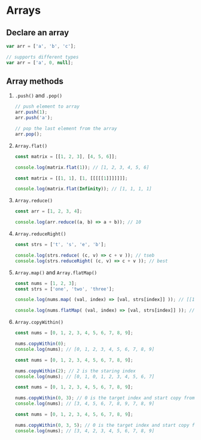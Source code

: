 # Arrays

## Declare an array

```javascript
var arr = ['a', 'b', 'c'];

// supports different types
var arr = ['a', 0, null];
```


## Array methods

1. `.push()` and `.pop()`

    ```javascript
    // push element to array
    arr.push(1);
    arr.push('a');

    // pop the last element from the array
    arr.pop();
    ```

2. `Array.flat()`

    ```javascript
    const matrix = [[1, 2, 3], [4, 5, 6]];

    console.log(matrix.flat(1)); // [1, 2, 3, 4, 5, 6]
    ```

    ```javascript
    const matrix = [[1, 1], [1, [[[[[1]]]]]]];

    console.log(matrix.flat(Infinity)); // [1, 1, 1, 1]
    ```

2. `Array.reduce()`

    ```javascript
    const arr = [1, 2, 3, 4];

    console.log(arr.reduce((a, b) => a + b)); // 10
    ```

3. `Array.reduceRight()`

    ```javascript
    const strs = ['t', 's', 'e', 'b'];

    console.log(strs.reduce( (c, v) => c + v )); // tseb
    console.log(strs.reduceRight( (c, v) => c + v )); // best
    ```

4. `Array.map()` and `Array.flatMap()`

    ```javascript
    const nums = [1, 2, 3];
    const strs = ['one', 'two', 'three'];

    console.log(nums.map( (val, index) => [val, strs[index]] )); // [[1, "one"], [2, "two"], [3, "Three"]]

    console.log(nums.flatMap( (val, index) => [val, strs[index]] )); // [1, "one", 2, "two", 3, "three"]
    ```

5. `Array.copyWithin()`

    ```javascript
    const nums = [0, 1, 2, 3, 4, 5, 6, 7, 8, 9];

    nums.copyWithin(0);
    console.log(nums); // [0, 1, 2, 3, 4, 5, 6, 7, 8, 9]
    ```

    ```javascript
    const nums = [0, 1, 2, 3, 4, 5, 6, 7, 8, 9];

    nums.copyWithin(2); // 2 is the staring index
    console.log(nums); // [0, 1, 0, 1, 2, 3, 4, 5, 6, 7]
    ```

    ```javascript
    const nums = [0, 1, 2, 3, 4, 5, 6, 7, 8, 9];

    nums.copyWithin(0, 3); // 0 is the target index and start copy from index 3
    console.log(nums); // [3, 4, 5, 6, 7, 8, 9, 7, 8, 9]
    ```

    ```javascript
    const nums = [0, 1, 2, 3, 4, 5, 6, 7, 8, 9];

    nums.copyWithin(0, 3, 5); // 0 is the target index and start copy from index 3 and stop copy to index 5
    console.log(nums); // [3, 4, 2, 3, 4, 5, 6, 7, 8, 9]
    ```